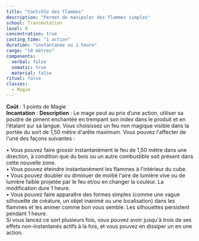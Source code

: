 ```yaml
---
title: "Contrôle des flammes"
description: "Permet de manipuler des flammes simples"
school: Transmutation
level: 0
concentration: true
casting_time: "1 action"
duration: "instantanée ou 1 heure"
range: "18 mètres"
components:
  verbal: false
  somatic: true
  material: false
ritual: false
classes:
  - Magie
---
```

**Coût** : 1 points de Magie  
**Incantation** : 
**Description** : Le mage peut au prix d’une action, utiliser sa poudre de piment enchantée en trempant son index dans le produit et en l’étalant sur sa langue. Vous choisissez un feu non magique visible dans la portée du sort de 1,50 mètre d'arête maximum. Vous pouvez l'affecter de l'une des façons suivantes :  	  

• Vous pouvez faire grossir instantanément le feu de 1,50 mètre dans une direction, à condition que du bois ou un autre combustible soit présent dans cette nouvelle zone.    	 	
• Vous pouvez éteindre instantanément les flammes à l'intérieur du cube. 	  
• Vous pouvez doubler ou diminuer de moitié l'aire de lumière vive ou de lumière faible projetée par le feu et/ou en changer la couleur. La modification dure 1 heure. 	  
• Vous pouvez faire apparaître des formes simples (comme une vague silhouette de créature, un objet inanimé ou une localisation) dans les flammes et les animer comme bon vous semble. Les	 silhouettes persistent pendant 1 heure. 	  
Si vous lancez ce sort plusieurs fois, vous pouvez avoir jusqu'à trois de ses effets non-instantanés actifs à la fois, et vous pouvez en dissiper un en une action.  
